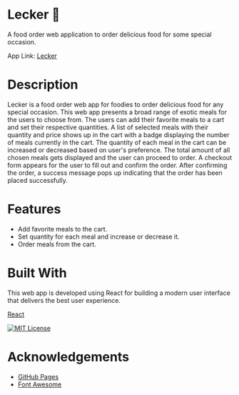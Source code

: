 # Lecker 🍱

A food order web application to order delicious food for some special occasion.

App Link: [Lecker](https://abhithere.github.io/lecker/)

# Description

Lecker is a food order web app for foodies to order delicious food for any special occasion.
This web app presents a broad range of exotic meals for the users to choose from.
The users can add their favorite meals to a cart and set their respective quantities.
A list of selected meals with their quantity and price shows up in the cart with a badge displaying the number of meals currently in the cart.
The quantity of each meal in the cart can be increased or decreased based on user's preference.
The total amount of all chosen meals gets displayed and the user can proceed to order.
A checkout form appears for the user to fill out and confirm the order.
After confirming the order, a success message pops up indicating that the order has been placed successfully.

# Features

* Add favorite meals to the cart.
* Set quantity for each meal and increase or decrease it.
* Order meals from the cart.

# Built With
This web app is developed using React for building a modern user interface that delivers the best user experience.

[React](https://reactjs.org/)

[![MIT License][license-shield]][license-url]

# Acknowledgements

* [GitHub Pages](https://pages.github.com)
* [Font Awesome](https://fontawesome.com)


[license-shield]: https://img.shields.io/badge/license-MIT-blue.svg?style=flat-square
[license-url]: https://github.com/abhiThere/lecker


